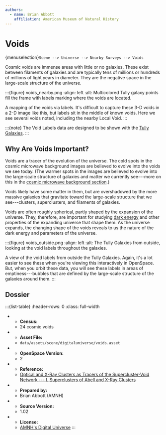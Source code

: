 ```yaml
---
authors:
  - name: Brian Abbott
    affiliation: American Museum of Natural History
---
```



# Voids

{menuselection}`Scene --> Universe --> Nearby Surveys --> Voids`


Cosmic voids are immense areas with little or no galaxies. These exist between filaments of galaxies and are typically tens of millions or hundreds of millions of light years in diameter. They are the negative space in the large-scale structure of the universe.


:::{figure} voids_nearby.png
:align: left
:alt: Multicolored Tully galaxy points fill the frame with labels marking where the voids are located.

A mapping of the voids via labels. It's difficult to capture these 3-D voids in a 2-D image like this, but labels sit in the middle of known voids. Here we see several voids noted, including the nearby Local Void.
:::


:::{note}
The Void Labels data are designed to be shown with the [Tully Galaxies](../tully-galaxies/index).
:::



## Why Are Voids Important?

Voids are a tracer of the evolution of the universe. The cold spots in the cosmic microwave background images are believed to evolve into the voids we see today. (The warmer spots in the images are believed to evolve into the large-scale structure of galaxies and matter we currently see---more on this in the [cosmic microwave background section](../../cosmic-microwave-background/index).)

Voids likely have some matter in them, but are overshadowed by the more massive galaxies that gravitate toward the large-scale structure that we see---clusters, superclusters,  and filaments of galaxies.

Voids are often roughly spherical, partly shaped by the expansion of the universe. They, therefore, are important for studying [dark energy](https://en.wikipedia.org/wiki/Dark_energy) and other properties of the expanding universe that shape them. As the universe expands, the changing shape of the voids reveals to us the nature of the dark energy and parameters of the universe. 



:::{figure} voids_outside.png
:align: left
:alt: The Tully Galaxies from outside, looking at the void labels throughout the galaxies.

A view of the void labels from outside the Tully Galaxies. Again, it's a lot easier to see these when you're viewing this interactively in OpenSpace. But, when you orbit these data, you will see these labels in areas of emptiness---bubbles that are defined by the large-scale structure of the galaxies around them.
:::





## Dossier
:::{list-table}
:header-rows: 0
:class: full-width

* - **Census:**
  - 24 cosmic voids
* - **Asset File:**
  - `data/assets/scene/digitaluniverse/voids.asset`
* - **OpenSpace Version:**
  - 2
* - **Reference:**
  - [Optical and X-Ray Clusters as Tracers of the Supercluster-Void Network --- I. Superclusters of Abell and X-Ray Clusters](https://doi.org/10.1086/323707)
* - **Prepared by:**
  - Brian Abbott (AMNH)
* - **Source Version:**
  - 1.02
* - **License:**
  - [AMNH's Digital Universe](https://www.amnh.org/research/hayden-planetarium/digital-universe/download/digital-universe-license)
:::